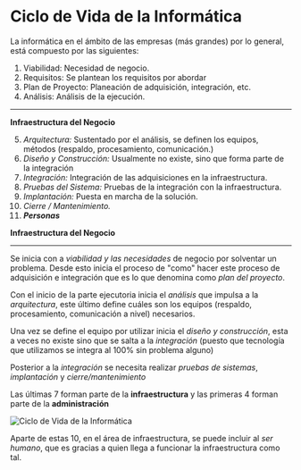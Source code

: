 # Ciclo de Vida de la Informática

La informática en el ámbito de las empresas (más grandes) por lo general, está compuesto por las siguientes:

1. Viabilidad: Necesidad de negocio.
2. Requisitos: Se plantean los requisitos por abordar
3. Plan de Proyecto: Planeación de adquisición, integración, etc.
4. Análisis: Análisis de la ejecución.

---

**Infraestructura del Negocio**

 5. *Arquitectura:* Sustentado por el análisis, se definen los equipos, métodos (respaldo, procesamiento, comunicación.)
 6. *Diseño y Construcción:* Usualmente no existe, sino que forma parte de la integración
 7. *Integración:* Integración de las adquisiciones en la infraestructura.
 8. *Pruebas del Sistema:* Pruebas de la integración con la infraestructura.
 9. *Implantación:* Puesta en marcha de la solución.
10. *Cierre / Mantenimiento.*
11. ***Personas***

**Infraestructura del Negocio**

---

Se inicia con a *viabilidad y las necesidades* de negocio por solventar un problema. Desde esto inicia el proceso de "como" hacer este proceso de adquisición e integración que es lo que denomina como *plan del proyecto*.

Con el inicio de la parte ejecutoria inicia el *análisis* que impulsa a la *arquitectura*, este último define cuáles son los equipos (respaldo, procesamiento, comunicación a nivel) necesarios.

Una vez se define el equipo por utilizar inicia el *diseño y construcción*, esta a veces no existe sino que se salta a la *integración* (puesto que tecnología que utilizamos se integra al 100% sin problema alguno)

Posterior a la *integración* se necesita realizar *pruebas de sistemas*, *implantación* y *cierre/mantenimiento*

Las últimas 7 forman parte de la **infraestructura** y las primeras 4 forman parte de la **administración**

![Ciclo de Vida de la Informática](Ciclo%20de%20Vida%20de%20la%20Informatica.png)

Aparte de estas 10, en el área de infraestructura, se puede incluir al *ser humano*, que es gracias a quien llega a funcionar la infraestructura como tal.